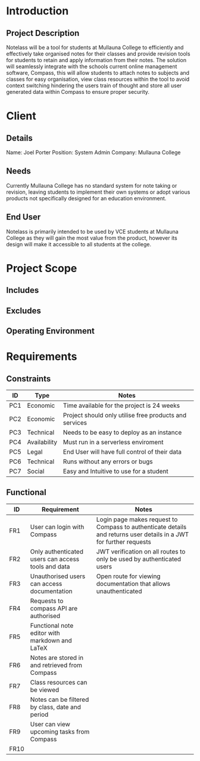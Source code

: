 # Introduction
## Project Description
Notelass will be a tool for students at Mullauna College to efficiently and effectively take organised notes for their classes and provide revision tools for students to retain and apply information from their notes. The solution will seamlessly integrate with the schools current online management software, Compass, this will allow students to attach notes to subjects and classes for easy organisation, view class resources within the tool to avoid context switching hindering the users train of thought and store all user generated data within Compass to ensure proper security.
# Client
## Details
Name: Joel Porter
Position: System Admin
Company: Mullauna College
## Needs
Currently Mullauna College has no standard system for note taking or revision, leaving students to implement their own systems or adopt various products not specifically designed for an education environment.
## End User
Notelass is primarily intended to be used by VCE students at Mullauna College as they will gain the most value from the product, however its design will make it accessible to all students at the college.
# Project Scope
## Includes
## Excludes
## Operating Environment
# Requirements
## Constraints

| ID  | Type         | Notes                                                  |
| --- | ------------ | ------------------------------------------------------ |
| PC1 | Economic     | Time available for the project is 24 weeks             |
| PC2 | Economic     | Project should only utilise free products and services |
| PC3 | Technical    | Needs to be easy to deploy as an instance              |
| PC4 | Availability | Must run in a serverless enviroment                    |
| PC5 | Legal        | End User will have full control of their data          |
| PC6 | Technical    | Runs without any errors or bugs                        |
| PC7 | Social       | Easy and Intuitive to use for a student                |
## Functional

| ID   | Requirement                                        | Notes                                                                                                              |
| ---- | -------------------------------------------------- | ------------------------------------------------------------------------------------------------------------------ |
| FR1  | User can login with Compass                        | Login page makes request to Compass to authenticate details and returns user details in a JWT for further requests |
| FR2  | Only authenticated users can access tools and data | JWT verification on all routes to only be used by authenticated users                                              |
| FR3  | Unauthorised users can access documentation        | Open route for viewing documentation that allows unauthenticated                                                   |
| FR4  | Requests to compass API are authorised             |                                                                                                                    |
| FR5  | Functional note editor with markdown and LaTeX     |                                                                                                                    |
| FR6  | Notes are stored in and retrieved from Compass     |                                                                                                                    |
| FR7  | Class resources can be viewed                      |                                                                                                                    |
| FR8  | Notes can be filtered by class, date and period    |                                                                                                                    |
| FR9  | User can view upcoming tasks from Compass          |                                                                                                                    |
| FR10 |                                                    |                                                                                                                    |
